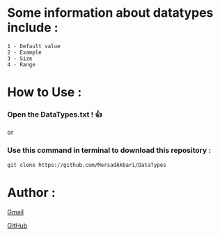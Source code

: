 # Some information about datatypes include :
	1 - Default value
	2 - Example
	3 - Size
	4 - Range
	
# How to Use :
   ### Open the DataTypes.txt ! :+1:
   or
   ### Use this command in terminal to download this repository :
	git clone https://github.com/MersadAkbari/DataTypes

# Author :
[Gmail](Mersad23Akbari@gmail.com)

[GitHub](github.com/MersadAkbari)
